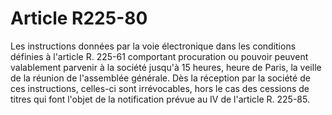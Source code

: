 # Article R225-80

Les instructions données par la voie électronique dans les conditions définies à l'article R. 225-61 comportant procuration ou pouvoir peuvent valablement parvenir à la société jusqu'à 15 heures, heure de Paris, la veille de la réunion de l'assemblée générale. Dès la réception par la société de ces instructions, celles-ci sont irrévocables, hors le cas des cessions de titres qui font l'objet de la notification prévue au IV de l'article R. 225-85.